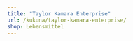 ```yaml
---
title: "Taylor Kamara Enterprise"
url: /kukuna/taylor-kamara-enterprise/
shop: Lebensmittel
---
```

